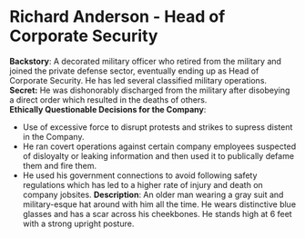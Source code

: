 # Richard Anderson - Head of Corporate Security

**Backstory**:
A decorated military officer who retired from the military and joined the private defense sector, eventually ending up as Head of Corporate Security. He has led several classified military operations. <br>
**Secret:** He was dishonorably discharged from the military after disobeying a direct order which resulted in the deaths of others. <br>
**Ethically Questionable Decisions for the Company**:
 - Use of excessive force to disrupt protests and strikes to supress distent in the Company.
 - He ran covert operations against certain company employees suspected of disloyalty or leaking information and then used it to publically defame them and fire them.
 - He used his government connections to avoid following safety regulations which has led to a higher rate of injury and death on company jobsites.
**Description**:
 An older man wearing a gray suit and military-esque hat around with him all the time. He wears distinctive blue glasses and has a scar across his cheekbones. He stands high at 6 feet with a strong upright posture.